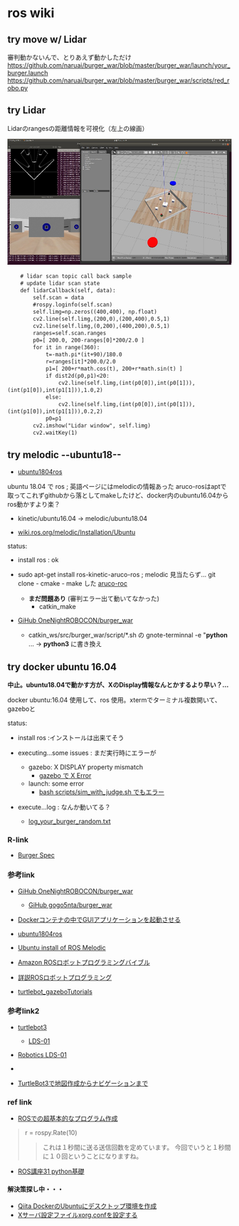 # ros wiki

## try move w/ Lidar

審判動かないんで、とりあえず動かしただけ
https://github.com/naruai/burger_war/blob/master/burger_war/launch/your_burger.launch
https://github.com/naruai/burger_war/blob/master/burger_war/scripts/red_robo.py

## try Lidar

Lidarのrangesの距離情報を可視化（左上の線画）

![](Screenshot-from-2020-02-22-17-17-46.jpg)

~~~
    # lidar scan topic call back sample
    # update lidar scan state
    def lidarCallback(self, data):
        self.scan = data
        #rospy.loginfo(self.scan)
        self.limg=np.zeros((400,400), np.float)
        cv2.line(self.limg,(200,0),(200,400),0.5,1)
        cv2.line(self.limg,(0,200),(400,200),0.5,1)
        ranges=self.scan.ranges
        p0=[ 200.0, 200-ranges[0]*200/2.0 ]
        for it in range(360):
            t=-math.pi*(it+90)/180.0
            r=ranges[it]*200.0/2.0
            p1=[ 200+r*math.cos(t), 200+r*math.sin(t) ]
            if dist2d(p0,p1)<20:
                cv2.line(self.limg,(int(p0[0]),int(p0[1])),(int(p1[0]),int(p1[1])),1.0,2)
            else:
                cv2.line(self.limg,(int(p0[0]),int(p0[1])),(int(p1[0]),int(p1[1])),0.2,2)
            p0=p1
        cv2.imshow("Lidar window", self.limg)
        cv2.waitKey(1)
~~~

## try melodic --ubuntu18--

  - [ubuntu1804ros](https://symfoware.blog.fc2.com/blog-entry-2265.html)

ubuntu 18.04 で ros ; 英語ページにはmelodicの情報あった
aruco-rosはaptで取ってこれずgithubから落としてmakeしたけど、docker内のubuntu16.04からros動かすより楽？

  - kinetic/ubuntu16.04 -> melodic/ubuntu18.04

  - [wiki.ros.org/melodic/Installation/Ubuntu](http://wiki.ros.org/melodic/Installation/Ubuntu)

status:
  - install ros : ok

  - sudo apt-get install ros-kinetic-aruco-ros ; melodic 見当たらず… git clone - cmake - make した [aruco-roc](https://github.com/pal-robotics/aruco_ros)
    - **まだ問題あり** (審判エラー出て動いてなかった)
      - catkin_make

  - [GiHub OneNightROBOCON/burger_war](https://github.com/OneNightROBOCON/burger_war/blob/master/README.md)
    - catkin_ws/src/burger_war/script/*.sh の gnote-terminnal -e "**python** ... -> **python3** に書き換え

## try docker ubuntu 16.04

**中止。ubuntu18.04で動かす方が、XのDisplay情報なんとかするより早い？...**

docker ubuntu:16.04 使用して、ros 使用。xtermでターミナル複数開いて、gazeboと

status:
  - install ros :インストールは出来てそう 

  - executing...some issues : まだ実行時にエラーが
    - gazebo:  X DISPLAY property mismatch
      - [gazebo で X Error](https://github.com/naruai/wiki/blob/master/ros/errlog_gazebo.txt)
    - launch:  some error
      - [bash scripts/sim_with_judge.sh でもエラー](https://github.com/naruai/wiki/blob/master/ros/errlog_sim_with_judge.txt)

  - execute...log : なんか動いてる？
    - [log_your_burger_random.txt](https://github.com/naruai/wiki/blob/master/ros/log_your_burger_random.txt)

### R-link

  - [Burger Spec](https://github.com/naruai/burger_war/blob/master/doc/burger_spec.pdf)
  
  
### 参考link

  - [GiHub OneNightROBOCON/burger_war](https://github.com/OneNightROBOCON/burger_war/blob/master/README.md)
    - [GiHub gogo5nta/burger_war](https://github.com/gogo5nta/burger_war/blob/master/README.md)
  - [Dockerコンテナの中でGUIアプリケーションを起動させる](https://unskilled.site/docker%E3%82%B3%E3%83%B3%E3%83%86%E3%83%8A%E3%81%AE%E4%B8%AD%E3%81%A7gui%E3%82%A2%E3%83%97%E3%83%AA%E3%82%B1%E3%83%BC%E3%82%B7%E3%83%A7%E3%83%B3%E3%82%92%E8%B5%B7%E5%8B%95%E3%81%95%E3%81%9B%E3%82%8B/)

  - [ubuntu1804ros](https://symfoware.blog.fc2.com/blog-entry-2265.html)
  - [Ubuntu install of ROS Melodic](http://wiki.ros.org/melodic/Installation/Ubuntu)

  - [Amazon ROSロボットプログラミングバイブル](https://www.amazon.co.jp/dp/4274221962/ref=cm_sw_r_cp_ep_dp_lH4KAb6JMS670)

  - [詳説ROSロボットプログラミング](https://github.com/bmagyar/rosbook_jp)

  - [turtlebot_gazeboTutorials](http://wiki.ros.org/turtlebot_gazebo/Tutorials/indigo/Make%20a%20map%20and%20navigate%20with%20it)


### 参考link2

  - [turtlebot3](http://emanual.robotis.com/docs/en/platform/turtlebot3/basic_operation/)
    - [LDS-01](http://emanual.robotis.com/docs/en/platform/turtlebot3/appendix_lds_01/)

  - [Robotics LDS-01](http://www.robotis.us/360-laser-distance-sensor-lds-01-lidar/)

  - []()

  - [TurtleBot3で地図作成からナビゲーションまで](https://proc-cpuinfo.fixstars.com/2018/11/turtlebot3-navigation/)

### ref link

  - [ROSでの超基本的なプログラム作成](https://qiita.com/Kohei_Koizumi/items/5c8062ce7f71b9bb6e33)

> r = rospy.Rate(10)
>>これは１秒間に送る送信回数を定めています。
>>今回でいうと１秒間に１０回ということになりますね。

  - [ROS講座31 python基礎](https://qiita.com/srs/items/a0ce380687d9cc896404)

#### 解決策探し中・・・

  - [Qiita DockerのUbuntuにデスクトップ環境を作成](https://qiita.com/FukuharaYohei/items/a6c1e1a2ba8d1285cfa5)
  - [Xサーバ設定ファイルxorg.confを設定する](http://www.ne.jp/asahi/it/life/it/linux/linux_setting/xorg_conf.html)
   
